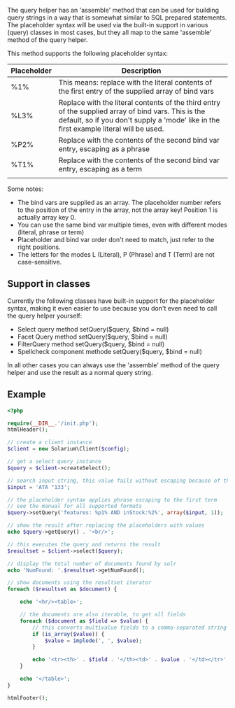 The query helper has an 'assemble' method that can be used for building query strings in a way that is somewhat similar to SQL prepared statements. The placeholder syntax will be used via the built-in support in various (query) classes in most cases, but they all map to the same 'assemble' method of the query helper.

This method supports the following placeholder syntax:

| Placeholder | Description                                                                                                                                                                                   |
|-------------|-----------------------------------------------------------------------------------------------------------------------------------------------------------------------------------------------|
| %1%         | This means: replace with the literal contents of the first entry of the supplied array of bind vars                                                                                           |
| %L3%        | Replace with the literal contents of the third entry of the supplied array of bind vars. This is the default, so if you don't supply a 'mode' like in the first example literal will be used. |
| %P2%        | Replace with the contents of the second bind var entry, escaping as a phrase                                                                                                                  |
| %T1%        | Replace with the contents of the second bind var entry, escaping as a term                                                                                                                    |
||

Some notes:

-   The bind vars are supplied as an array. The placeholder number refers to the position of the entry in the array, not the array key! Position 1 is actually array key 0.
-   You can use the same bind var multiple times, even with different modes (literal, phrase or term)
-   Placeholder and bind var order don't need to match, just refer to the right positions.
-   The letters for the modes L (Literal), P (Phrase) and T (Term) are not case-sensitive.

Support in classes
------------------

Currently the following classes have built-in support for the placeholder syntax, making it even easier to use because you don't even need to call the query helper yourself:

-   Select query method setQuery($query, $bind = null)
-   Facet Query method setQuery($query, $bind = null)
-   FilterQuery method setQuery($query, $bind = null)
-   Spellcheck component methode setQuery($query, $bind = null)

In all other cases you can always use the 'assemble' method of the query helper and use the result as a normal query string.

Example
-------

```php
<?php

require(__DIR__.'/init.php');
htmlHeader();

// create a client instance
$client = new Solarium\Client($config);

// get a select query instance
$query = $client->createSelect();

// search input string, this value fails without escaping because of the double-quote
$input = 'ATA "133';

// the placeholder syntax applies phrase escaping to the first term
// see the manual for all supported formats
$query->setQuery('features: %p1% AND inStock:%2%', array($input, 1));

// show the result after replacing the placeholders with values
echo $query->getQuery() . '<br/>';

// this executes the query and returns the result
$resultset = $client->select($query);

// display the total number of documents found by solr
echo 'NumFound: '.$resultset->getNumFound();

// show documents using the resultset iterator
foreach ($resultset as $document) {

    echo '<hr/><table>';

    // the documents are also iterable, to get all fields
    foreach ($document as $field => $value) {
        // this converts multivalue fields to a comma-separated string
        if (is_array($value)) {
            $value = implode(', ', $value);
        }

        echo '<tr><th>' . $field . '</th><td>' . $value . '</td></tr>';
    }

    echo '</table>';
}

htmlFooter();

```
